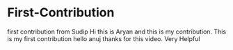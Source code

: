 # First-Contribution
first contribution from Sudip
Hi this is Aryan and this is my contribution.
This is my first contribution
hello anuj thanks for this video. Very Helpful
